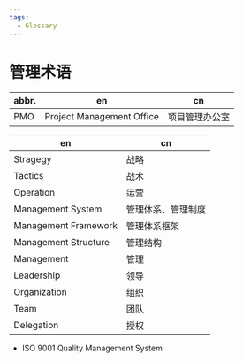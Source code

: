 ```yaml
---
tags:
  - Glossary
---
```


# 管理术语

| abbr. | en                        | cn             |
| ----- | ------------------------- | -------------- |
| PMO   | Project Management Office | 项目管理办公室 |

| en                   | cn                 |
| -------------------- | ------------------ |
| Stragegy             | 战略               |
| Tactics              | 战术               |
| Operation            | 运营               |
| Management System    | 管理体系、管理制度 |
| Management Framework | 管理体系框架       |
| Management Structure | 管理结构           |
| Management           | 管理               |
| Leadership           | 领导               |
| Organization         | 组织               |
| Team                 | 团队               |
| Delegation           | 授权               |


- ISO 9001 Quality Management System
